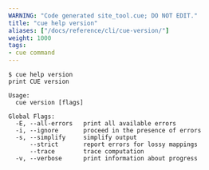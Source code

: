 ```yaml
---
WARNING: "Code generated site_tool.cue; DO NOT EDIT."
title: "cue help version"
aliases: ["/docs/reference/cli/cue-version/"]
weight: 1000
tags:
- cue command
---
```


```text { title="TERMINAL" type="terminal" codeToCopy="Y3VlIGhlbHAgdmVyc2lvbg==" }
$ cue help version
print CUE version

Usage:
  cue version [flags]

Global Flags:
  -E, --all-errors   print all available errors
  -i, --ignore       proceed in the presence of errors
  -s, --simplify     simplify output
      --strict       report errors for lossy mappings
      --trace        trace computation
  -v, --verbose      print information about progress
```
